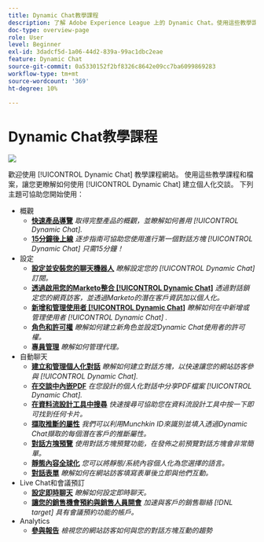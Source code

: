 ```yaml
---
title: Dynamic Chat教學課程
description: 了解 Adobe Experience League 上的 Dynamic Chat。使用這些教學課程與文件來更了解如何使用 Dynamic Chat 建立個人化的對話。
doc-type: overview-page
role: User
level: Beginner
exl-id: 3dadcf5d-1a06-44d2-839a-99ac1dbc2eae
feature: Dynamic Chat
source-git-commit: 0a5330152f2bf8326c8642e09cc7ba6099869283
workflow-type: tm+mt
source-wordcount: '369'
ht-degree: 10%

---
```


# Dynamic Chat教學課程

![](assets/dynamic-chat-header.png)

歡迎使用 [!UICONTROL Dynamic Chat]  教學課程網站。 使用這些教學課程和檔案，讓您更瞭解如何使用 [!UICONTROL Dynamic Chat]  建立個人化交談。 下列主題可協助您開始使用：

* 概觀
   * **[快速產品導覽](product-tour.md)**
     *取得完整產品的概觀，並瞭解如何善用 [!UICONTROL Dynamic Chat].*
   * **[15分鐘後上線](go-live-in-15-minutes.md)**
     *逐步指南可協助您使用進行第一個對話方塊 [!UICONTROL Dynamic Chat]  只需15分鐘！*
* 設定
   * **[設定並安裝您的聊天機器人](setup.md)**
     *瞭解設定您的 [!UICONTROL Dynamic Chat]  訂閱。*
   * **[透過啟用您的Marketo整合 [!UICONTROL Dynamic Chat]](marketo-integration.md)**
     *透過對話鎖定您的網頁訪客，並透過Marketo的潛在客戶資訊加以個人化。*
   * **[新增和管理使用者 [!UICONTROL Dynamic Chat]](user-management.md)**
     *瞭解如何在中新增或管理使用者 [!UICONTROL Dynamic Chat] .*
   * **[角色和許可權](roles-and-permissions.md)**
     *瞭解如何建立新角色並設定Dynamic Chat使用者的許可權。*
   * **[專員管理](agent-management.md)**
     *瞭解如何管理代理。*
* 自動聊天
   * **[建立和管理個人化對話](dialogue-management.md)**
     *瞭解如何建立對話方塊，以快速讓您的網站訪客參與 [!UICONTROL Dynamic Chat].*
   * **[在交談中內嵌PDF](document-cloud-integration.md)**
     *在您設計的個人化對話中分享PDF檔案 [!UICONTROL Dynamic Chat].*
   * **[在資料流設計工具中搜尋](search-in-stream-designer.md)**
     *快速搜尋可協助您在資料流設計工具中按一下即可找到任何卡片。*
   * **[擷取推斷的屬性](capture-inferred-attributes.md)**
     *我們可以利用Munchkin ID來識別並填入透過Dynamic Chat擷取的每個潛在客戶的推斷屬性。*
   * **[對話方塊預覽](dialogue-preview.md)**
     *使用對話方塊預覽功能，在發佈之前預覽對話方塊會非常簡單。*
   * **[靜態內容全球化](globalization-of-static-content.md)**
     *您可以將靜態/系統內容個人化為您選擇的語言。*
   * **[對話表單](conversational-forms.md)**
     *瞭解如何在網站訪客填寫表單後立即與他們互動。*
* Live Chat和會議預訂
   * **[設定即時聊天](set-up-live-chat.md)**
     *瞭解如何設定即時聊天。*
   * **[讓您的銷售機會預約與銷售人員開會](meeting-booking.md)**
     *加速與客戶的銷售聯絡 [!DNL target] 具有會議預約功能的帳戶。*
* Analytics
   * **[參與報告](engagement-report.md)**
     *檢視您的網站訪客如何與您的對話方塊互動的趨勢*

